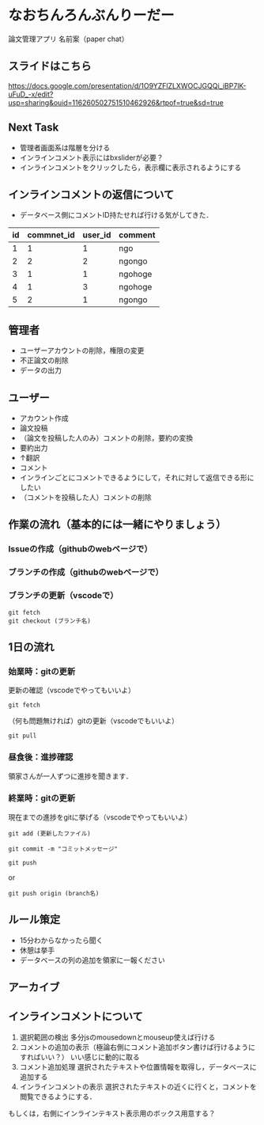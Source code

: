 # なおちんろんぶんりーだー
論文管理アプリ
名前案（paper chat）

## スライドはこちら
https://docs.google.com/presentation/d/1O9YZFlZLXWOCJGQQi_iBP7lK-uFuD_-x/edit?usp=sharing&ouid=116260502751510462926&rtpof=true&sd=true

## Next Task
- 管理者画面系は階層を分ける
- インラインコメント表示にはbxsliderが必要？
- インラインコメントをクリックしたら，表示欄に表示されるようにする

## インラインコメントの返信について
- データベース側にコメントID持たせれば行ける気がしてきた．

|id|commnet_id|user_id|comment|
|--|--|--|--|
|1|1|1|ngo|
|2|2|2|ngongo|
|3|1|1|ngohoge|
|4|1|3|ngohoge|
|5|2|1|ngongo|


## 管理者
- ユーザーアカウントの削除，権限の変更
- 不正論文の削除
- データの出力

## ユーザー
- アカウント作成
- 論文投稿
- （論文を投稿した人のみ）コメントの削除，要約の変換
- 要約出力
- ↑翻訳
- コメント
- インラインごとにコメントできるようにして，それに対して返信できる形にしたい
- （コメントを投稿した人）コメントの削除


## 作業の流れ（基本的には一緒にやりましょう）
### Issueの作成（githubのwebページで）
### ブランチの作成（githubのwebページで）
### ブランチの更新（vscodeで）
```
git fetch
git checkout (ブランチ名)
```

## 1日の流れ
### 始業時：gitの更新
更新の確認（vscodeでやってもいいよ）
```
git fetch 
```
（何も問題無ければ）gitの更新（vscodeでもいいよ）
```
git pull
```

### 昼食後：進捗確認
領家さんが一人ずつに進捗を聞きます．

### 終業時：gitの更新
現在までの進捗をgitに挙げる（vscodeでやってもいいよ）
```
git add (更新したファイル)
```
```
git commit -m "コミットメッセージ"
```
```
git push 
```
or
```
git push origin (branch名)
```

## ルール策定
- 15分わからなかったら聞く
- 休憩は挙手
- データベースの列の追加を領家に一報ください

## アーカイブ
## インラインコメントについて
1. 選択範囲の検出
多分jsのmousedownとmouseup使えば行ける
2. コメントの追加の表示（極論右側にコメント追加ボタン書けば行けるようにすればいい？）
いい感じに動的に取る
3. コメント追加処理
選択されたテキストや位置情報を取得し，データベースに追加する
4. インラインコメントの表示
選択されたテキストの近くに行くと，コメントを閲覧できるようにする．

もしくは，右側にインラインテキスト表示用のボックス用意する？
